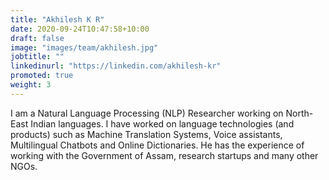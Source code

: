 ```yaml
---
title: "Akhilesh K R"
date: 2020-09-24T10:47:58+10:00
draft: false
image: "images/team/akhilesh.jpg"
jobtitle: ""
linkedinurl: "https://linkedin.com/akhilesh-kr"
promoted: true
weight: 3
---
```


I am a Natural Language Processing (NLP) Researcher working on North-East Indian languages. I have worked on language technologies (and products) such as Machine Translation Systems, Voice assistants, Multilingual Chatbots and Online Dictionaries. He has the experience of working with the Government of Assam, research startups and many other NGOs.
